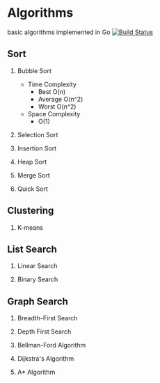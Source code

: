 # Algorithms
basic algorithms implemented in Go
[![Build Status](https://travis-ci.org/ilovelili/Algorithms.svg?branch=master)](https://travis-ci.org/ilovelili/Algorithms)

## Sort

1. Bubble Sort
    * Time Complexity
        * Best O(n)
        * Average O(n^2)
        * Worst O(n^2)
    * Space Complexity
        * O(1)

2. Selection Sort

3. Insertion Sort
4. Heap Sort
5. Merge Sort
6. Quick Sort

## Clustering

1. K-means

## List Search

1. Linear Search

2. Binary Search

## Graph Search

1. Breadth-First Search

2. Depth First Search

3. Bellman-Ford Algorithm

4. Dijkstra's Algorithm

5. A* Algorithm
